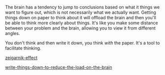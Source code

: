 The brain has a tendency to jump to conclusions based on what it things we want to figure out, which is not necessarily what we actually want. Getting things down on paper to think about it will offload the brain and then you'll be able to think more clearly about things. It's like you make some distance between your problem and the brain, allowing you to view it from different angles.

You don't think and then write it down, you think _with_ the paper. It's a tool to facilitate thinking.

[zeigarnik-effect](zeigarnik-effect.md)

[write-things-down-to-reduce-the-load-on-the-brain](write-things-down-to-reduce-the-load-on-the-brain.md)
